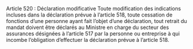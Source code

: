 Article 520 : Déclaration modificative
Toute modification des indications incluses dans la déclaration prévue à l’article 518, toute cessation de fonctions d’une personne ayant fait l’objet d’une déclaration, tout retrait du mandat doivent être déclarés au Ministre en charge du secteur des assurances désignées à l’article 517 par la personne ou entreprise à qui incombe l’obligation d’effectuer la déclaration prévue à l’article 518.